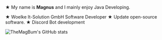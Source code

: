  ★ My name is **Magnus** and I mainly enjoy Java Developing.

 ★ Woelke It-Solution GmbH Software Developer
 ★ Update open-source software.
 ★ Discord Bot development
 
 ![TheMagBum's GitHub stats](https://github-readme-stats.vercel.app/api?username=TheMagBum)
